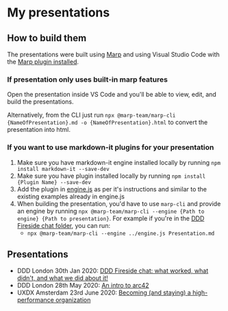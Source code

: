 # My presentations

## How to build them

The presentations were built using [Marp](https://marp.app/) and using Visual Studio Code with the [Marp plugin installed](https://marketplace.visualstudio.com/items?itemName=marp-team.marp-vscode).

### If presentation only uses built-in marp features

Open the presentation inside VS Code and you'll be able to view, edit, and build the presentations.

Alternatively, from the CLI just run `npx @marp-team/marp-cli {NameOfPresentation}.md -o {NameOfPresentation}.html` to convert the presentation into html.

### If you want to use markdown-it plugins for your presentation

1. Make sure you have markdown-it engine installed locally by running `npm install markdown-it --save-dev`
1. Make sure you have plugin installed locally by running `npm install {Plugin Name} --save-dev`
1. Add the plugin in [engine.js](engine.js) as per it's instructions and similar to the existing examples already in engine.js
1. When building the presentation, you'd have to use `marp-cli` and provide an engine by running `npx @marp-team/marp-cli --engine {Path to engine} {Path to presentation}`. For example if you're in the [DDD Fireside chat folder](./20200130-DDD-fireside-chat/), you can run:
   - `npx @marp-team/marp-cli --engine ../engine.js Presentation.md`

## Presentations

- DDD London 30th Jan 2020: [DDD Fireside chat: what worked, what didn't, and what we did about it!](./20200130-ddd-fireside-chat/Presentation.html)
- DDD London 28th May 2020: [An intro to arc42](./20200528-an-intro-to-arc42/presentation.html)
- UXDX Amsterdam 23rd June 2020: [Becoming (and staying) a high-performance organization](20200623-becoming-a-high-perf-org/presentation.html)
